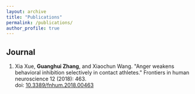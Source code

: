 ```yaml
---
layout: archive
title: "Publications"
permalink: /publications/
author_profile: true
---
```


Journal
------
1. Xia Xue, **Guanghui Zhang**, and Xiaochun Wang. "Anger weakens behavioral inhibition selectively in contact athletes." Frontiers in human neuroscience 12 (2018): 463.<br>doi: [10.3389/fnhum.2018.00463](https://doi.org/10.3389/fnhum.2018.00463)
